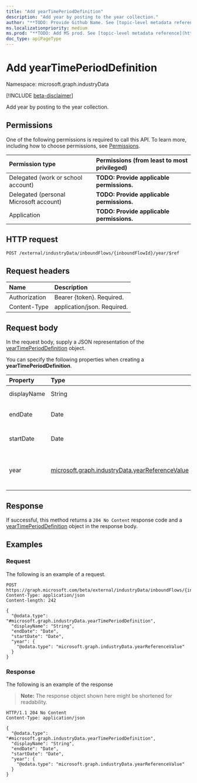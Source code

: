 ```yaml
---
title: "Add yearTimePeriodDefinition"
description: "Add year by posting to the year collection."
author: "**TODO: Provide Github Name. See [topic-level metadata reference](https://aka.ms/msgo?pagePath=API/Document/Guidelines/Metadata)**"
ms.localizationpriority: medium
ms.prod: "**TODO: Add MS prod. See [topic-level metadata reference](https://aka.ms/msgo?pagePath=API/Document/Guidelines/Metadata)**"
doc_type: apiPageType
---
```


# Add yearTimePeriodDefinition
Namespace: microsoft.graph.industryData

[!INCLUDE [beta-disclaimer](../../includes/beta-disclaimer.md)]

Add year by posting to the year collection.

## Permissions
One of the following permissions is required to call this API. To learn more, including how to choose permissions, see [Permissions](/graph/permissions-reference).

|Permission type|Permissions (from least to most privileged)|
|:---|:---|
|Delegated (work or school account)|**TODO: Provide applicable permissions.**|
|Delegated (personal Microsoft account)|**TODO: Provide applicable permissions.**|
|Application|**TODO: Provide applicable permissions.**|

## HTTP request

<!-- {
  "blockType": "ignored"
}
-->
``` http
POST /external/industryData/inboundFlows/{inboundFlowId}/year/$ref
```

## Request headers
|Name|Description|
|:---|:---|
|Authorization|Bearer {token}. Required.|
|Content-Type|application/json. Required.|

## Request body
In the request body, supply a JSON representation of the [yearTimePeriodDefinition](../resources/industrydata-yeartimeperioddefinition.md) object.

You can specify the following properties when creating a **yearTimePeriodDefinition**.

|Property|Type|Description|
|:---|:---|:---|
|displayName|String|The name of the year. Required.|
|endDate|Date|The last day of the year. ISO 8601 date. Required.|
|startDate|Date|The first day of the year. ISO 8601 date. Required.|
|year|[microsoft.graph.industryData.yearReferenceValue](../resources/industrydata-yearreferencevalue.md)|Pointer to a year entry in the referenceDefinition collection. Required.|



## Response

If successful, this method returns a `204 No Content` response code and a [yearTimePeriodDefinition](../resources/industrydata-yeartimeperioddefinition.md) object in the response body.

## Examples

### Request
The following is an example of a request.
<!-- {
  "blockType": "request",
  "name": "create_yeartimeperioddefinition_from_"
}
-->
``` http
POST https://graph.microsoft.com/beta/external/industryData/inboundFlows/{inboundFlowId}/year/$ref
Content-Type: application/json
Content-length: 242

{
  "@odata.type": "#microsoft.graph.industryData.yearTimePeriodDefinition",
  "displayName": "String",
  "endDate": "Date",
  "startDate": "Date",
  "year": {
    "@odata.type": "microsoft.graph.industryData.yearReferenceValue"
  }
}
```


### Response
The following is an example of the response
>**Note:** The response object shown here might be shortened for readability.
<!-- {
  "blockType": "response",
  "truncated": true,
  "@odata.type": "microsoft.graph.industryData.yearTimePeriodDefinition"
}
-->
``` http
HTTP/1.1 204 No Content
Content-Type: application/json

{
  "@odata.type": "#microsoft.graph.industryData.yearTimePeriodDefinition",
  "displayName": "String",
  "endDate": "Date",
  "startDate": "Date",
  "year": {
    "@odata.type": "microsoft.graph.industryData.yearReferenceValue"
  }
}
```

